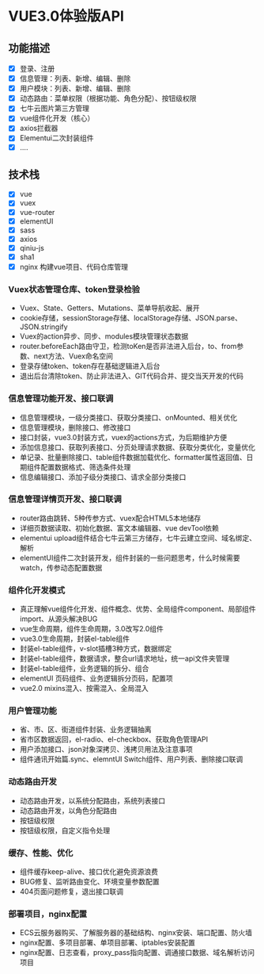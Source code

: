 # VUE3.0体验版API

## 功能描述

- [x] 登录、注册
- [x] 信息管理：列表、新增、编辑、删除
- [x] 用户模块：列表、新增、编辑、删除
- [x] 动态路由：菜单权限（根据功能、角色分配）、按钮级权限
- [x] 七牛云图片第三方管理
- [x] vue组件化开发（核心）
- [x] axios拦截器
- [x] Elementui二次封装组件
- [x] ....

## 技术栈

- [x] vue
- [x] vuex
- [x] vue-router
- [x] elementUI
- [x] sass
- [x] axios
- [x] qiniu-js
- [x] sha1
- [x] nginx
 构建vue项目、代码仓库管理

### Vuex状态管理仓库、token登录检验

- Vuex、State、Getters、Mutations、菜单导航收起、展开
- cookie存储，sessionStorage存储、localStorage存储、JSON.parse、JSON.stringify
- Vuex的action异步、同步、modules模块管理状态数据
- router.beforeEach路由守卫，检测toKen是否非法进入后台，to、from参数、next方法、Vuex命名空间
- 登录存储token、token存在基础逻辑进入后台
- 退出后台清除token、防止非法进入、GIT代码合并、提交当天开发的代码

### 信息管理功能开发、接口联调

- 信息管理模块，一级分类接口、获取分类接口、onMounted、相关优化
- 信息管理模块，删除接口、修改接口
- 接口封装，vue3.0封装方式，vuex的actions方式，为后期维护方便
- 添加信息接口、获取列表接口、分页处理请求数据、获取分类优化，变量优化
- 单记录、批量删除接口、table组件数据加载优化、formatter属性返回值、日期组件配置数据格式、筛选条件处理
- 信息编辑接口、添加子级分类接口、请求全部分类接口

### 信息管理详情页开发、接口联调

- router路由跳转、5种传参方式、vuex配合HTML5本地储存
- 详细页数据读取、初始化数据、富文本编辑器、vue devTool依赖
- elementui upload组件结合七牛云第三方储存，七牛云建立空间、域名绑定、解析
- elementUI组件二次封装开发，组件封装的一些问题思考，什么时候需要watch，传参动态配置数据

### 组件化开发模式

- 真正理解vue组件化开发、组件概念、优势、全局组件component、局部组件import、从源头解决BUG
- vue生命周期，组件生命周期，3.0改写2.0组件
- vue3.0生命周期，封装el-table组件
- 封装el-table组件，v-slot插槽3种方式，数据绑定
- 封装el-table组件，数据请求，整合url请求地址，统一api文件夹管理
- 封装el-table组件，业务逻辑的拆分、组合
- elementUI 页码组件、业务逻辑拆分页码，配置项
- vue2.0 mixins混入、按需混入、全局混入

### 用户管理功能

- 省、市、区、街道组件封装、业务逻辑抽离
- 省市区数据返回，el-radio、el-checkbox、获取角色管理API
- 用户添加接口、json对象深拷贝、浅拷贝用法及注意事项
- 组件通讯开始篇.sync、elemntUI Switch组件、用户列表、删除接口联调

### 动态路由开发

- 动态路由开发，以系统分配路由，系统列表接口
- 动态路由开发，以角色分配路由
- 按钮级权限
- 按钮级权限，自定义指令处理

### 缓存、性能、优化

- 组件缓存keep-alive、接口优化避免资源浪费
- BUG修复、监听路由变化、环境变量参数配置
- 404页面问题修复，退出接口联调

### 部署项目，nginx配置

- ECS云服务器购买、了解服务器的基础结构、nginx安装、端口配置、防火墙
- nginx配置、多项目部署、单项目部署、iptables安装配置
- nginx配置、日志查看，proxy_pass指向配置、调通接口数据、域名解析访问项目



